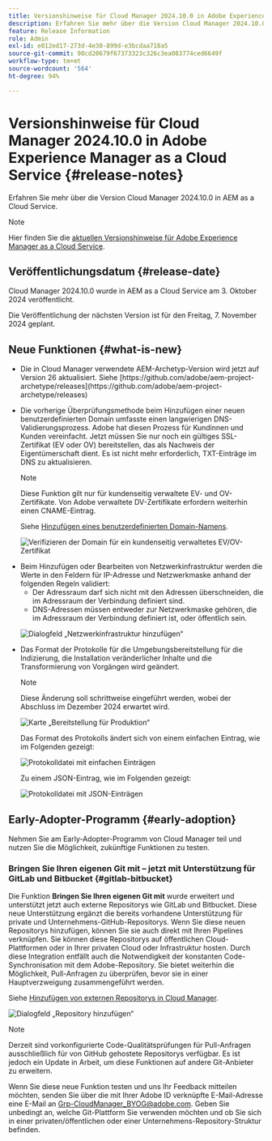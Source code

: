 ```yaml
---
title: Versionshinweise für Cloud Manager 2024.10.0 in Adobe Experience Manager as a Cloud Service
description: Erfahren Sie mehr über die Version Cloud Manager 2024.10.0 in AEM as a Cloud Service.
feature: Release Information
role: Admin
exl-id: e012ed17-273d-4e30-899d-e3bcdaa718a5
source-git-commit: 98cd20679f67373323c326c3ea083774ced6649f
workflow-type: tm+mt
source-wordcount: '564'
ht-degree: 94%

---
```


# Versionshinweise für Cloud Manager 2024.10.0 in Adobe Experience Manager as a Cloud Service {#release-notes}

Erfahren Sie mehr über die Version Cloud Manager 2024.10.0 in AEM as a Cloud Service.

>[!NOTE]
>
>Hier finden Sie die [aktuellen Versionshinweise für Adobe Experience Manager as a Cloud Service](/help/release-notes/release-notes-cloud/release-notes-current.md).

## Veröffentlichungsdatum {#release-date}

Cloud Manager 2024.10.0 wurde in AEM as a Cloud Service am 3. Oktober 2024 veröffentlicht.

Die Veröffentlichung der nächsten Version ist für den Freitag, 7. November 2024 geplant.

## Neue Funktionen {#what-is-new}

* <!-- BOTH CS & AMS --> Die in Cloud Manager verwendete AEM-Archetyp-Version wird jetzt auf Version 26 aktualisiert. Siehe [https://github.com/adobe/aem-project-archetype/releases](https://github.com/adobe/aem-project-archetype/releases)

<!-- (CMGR-59817) -->

* <!-- CS ONLY --> Die vorherige Überprüfungsmethode beim Hinzufügen einer neuen benutzerdefinierten Domain umfasste einen langwierigen DNS-Validierungsprozess. Adobe hat diesen Prozess für Kundinnen und Kunden vereinfacht. Jetzt müssen Sie nur noch ein gültiges SSL-Zertifikat (EV oder OV) bereitstellen, das als Nachweis der Eigentümerschaft dient. Es ist nicht mehr erforderlich, TXT-Einträge im DNS zu aktualisieren.

  >[!NOTE]
  >
  >Diese Funktion gilt nur für kundenseitig verwaltete EV- und OV-Zertifikate. Von Adobe verwaltete DV-Zertifikate erfordern weiterhin einen CNAME-Eintrag.

  Siehe [Hinzufügen eines benutzerdefinierten Domain-Namens](/help/implementing/cloud-manager/custom-domain-names/add-custom-domain-name.md).

  ![Verifizieren der Domain für ein kundenseitig verwaltetes EV/OV-Zertifikat](/help/implementing/cloud-manager/assets/verify-domain-customer-managed-step.png)

* <!-- CS ONLY --> Beim Hinzufügen oder Bearbeiten von Netzwerkinfrastruktur werden die Werte in den Feldern für IP-Adresse und Netzwerkmaske anhand der folgenden Regeln validiert:

   * Der Adressraum darf sich nicht mit den Adressen überschneiden, die im Adressraum der Verbindung definiert sind.
   * DNS-Adressen müssen entweder zur Netzwerkmaske gehören, die im Adressraum der Verbindung definiert ist, oder öffentlich sein.

  ![Dialogfeld „Netzwerkinfrastruktur hinzufügen“](/help/implementing/cloud-manager/release-notes/assets/network-infrastructure-add.png)

* <!-- CS ONLY --> Das Format der Protokolle für die Umgebungsbereitstellung für die Indizierung, die Installation veränderlicher Inhalte und die Transformierung von Vorgängen wird geändert.

  >[!NOTE]
  >
  >Diese Änderung soll schrittweise eingeführt werden, wobei der Abschluss im Dezember 2024 erwartet wird.

  ![Karte „Bereitstellung für Produktion“](/help/implementing/cloud-manager/release-notes/assets/deploy-to-production-card.png)

  Das Format des Protokolls ändert sich von einem einfachen Eintrag, wie im Folgenden gezeigt:

  ![Protokolldatei mit einfachen Einträgen](/help/implementing/cloud-manager/release-notes/assets/log-file-simple-entry.png)

  Zu einem JSON-Eintrag, wie im Folgenden gezeigt:

  ![Protokolldatei mit JSON-Einträgen](/help/implementing/cloud-manager/release-notes/assets/log-file-json-entry.png)


## Early-Adopter-Programm {#early-adoption}

Nehmen Sie am Early-Adopter-Programm von Cloud Manager teil und nutzen Sie die Möglichkeit, zukünftige Funktionen zu testen.

### Bringen Sie Ihren eigenen Git mit – jetzt mit Unterstützung für GitLab und Bitbucket {#gitlab-bitbucket}

<!-- BOTH CS & AMS -->

Die Funktion **Bringen Sie Ihren eigenen Git mit** wurde erweitert und unterstützt jetzt auch externe Repositorys wie GitLab und Bitbucket. Diese neue Unterstützung ergänzt die bereits vorhandene Unterstützung für private und Unternehmens-GitHub-Repositorys. Wenn Sie diese neuen Repositorys hinzufügen, können Sie sie auch direkt mit Ihren Pipelines verknüpfen. Sie können diese Repositorys auf öffentlichen Cloud-Plattformen oder in Ihrer privaten Cloud oder Infrastruktur hosten. Durch diese Integration entfällt auch die Notwendigkeit der konstanten Code-Synchronisation mit dem Adobe-Repository. Sie bietet weiterhin die Möglichkeit, Pull-Anfragen zu überprüfen, bevor sie in einer Hauptverzweigung zusammengeführt werden.

Siehe [Hinzufügen von externen Repositorys in Cloud Manager](/help/implementing/cloud-manager/managing-code/external-repositories.md).

![Dialogfeld „Repository hinzufügen“](/help/implementing/cloud-manager/release-notes/assets/repositories-add-release-notes.png)

>[!NOTE]
>
>Derzeit sind vorkonfigurierte Code-Qualitätsprüfungen für Pull-Anfragen ausschließlich für von GitHub gehostete Repositorys verfügbar. Es ist jedoch ein Update in Arbeit, um diese Funktionen auf andere Git-Anbieter zu erweitern.

Wenn Sie diese neue Funktion testen und uns Ihr Feedback mitteilen möchten, senden Sie über die mit Ihrer Adobe ID verknüpfte E-Mail-Adresse eine E-Mail an [Grp-CloudManager_BYOG@adobe.com](mailto:Grp-CloudManager_BYOG@adobe.com). Geben Sie unbedingt an, welche Git-Plattform Sie verwenden möchten und ob Sie sich in einer privaten/öffentlichen oder einer Unternehmens-Repository-Struktur befinden.


<!-- ## Bug fixes




## Known issues {#known-issues} -->
